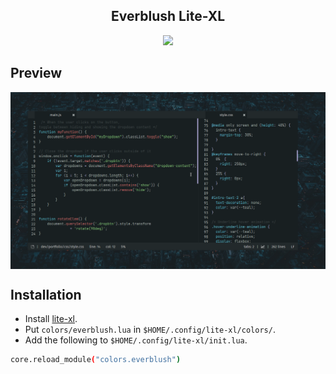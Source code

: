 <h2 align="center"> Everblush Lite-XL </h2> 

<p align="center">
<img src="https://img.shields.io/static/v1?label=license&message=MIT&color=8ccf7e&labelColor=22292b&style=for-the-badge">
</p>


## Preview 
<img src="./preview.png" align="center">

## Installation 
- Install [lite-xl](https://github.com/lite-xl/lite-xl).
- Put ```colors/everblush.lua``` in ```$HOME/.config/lite-xl/colors/```.
- Add the following to ```$HOME/.config/lite-xl/init.lua```.
```sh 
core.reload_module("colors.everblush")
```
